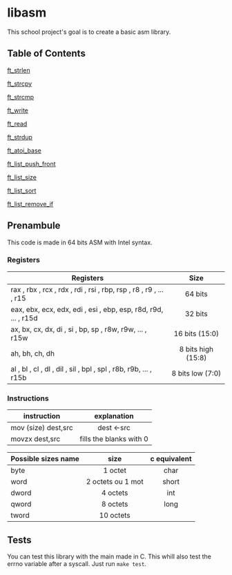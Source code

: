 # libasm
This school project's goal is to create a basic asm library. 

## Table of Contents  
[ft_strlen](#strlen)

[ft_strcpy](#strcpy)

[ft_strcmp](#strcmp)

[ft_write](#write)

[ft_read](#read)

[ft_strdup](#strdup)


[ft_atoi_base](#atoi_base)

[ft_list_push_front](#list_push_front)

[ft_list_size](#list_size)

[ft_list_sort](#list_sort)

[ft_list_remove_if](#list_remove_if)

## Prenambule
This code is made in 64 bits ASM with Intel syntax.

### Registers
| Registers                                                           | Size                   |
| ------------------------------------------------------------------- |:----------------------:|
| rax , rbx , rcx , rdx , rdi , rsi , rbp, rsp , r8 , r9 , ... , r15  | 64 bits                |
| eax, ebx, ecx, edx, edi , esi , ebp, esp, r8d, r9d, ... , r15d      | 32 bits                |
| ax, bx, cx, dx, di , si , bp, sp , r8w, r9w, ... , r15w             | 16 bits (15:0)         |
| ah, bh, ch, dh                                                      | 8 bits high (15:8)     |
| al , bl , cl , dl , dil , sil , bpl , spl , r8b, r9b, ... , r15b    | 8 bits low (7:0)       |


### Instructions

| instruction         | explanation                               |       
| ------------------- |:-----------------------------------------:|       
| mov (size) dest,src | dest ←src                                 |       
| movzx dest,src      | fills the blanks with 0                   |       
                                                                          
       
| Possible sizes name | size              | c equivalent |
| ------------------- |:-----------------:|:------------:|
| byte                | 1 octet           | char         |
| word                | 2 octets ou 1 mot | short        |
| dword               | 4 octets          | int          |
| qword               | 8 octets          | long         |
| tword               | 10 octets         |              |

## Tests
You can test this library with the main made in C. This whill also test the errno variable after a syscall.
Just run `make test`.
